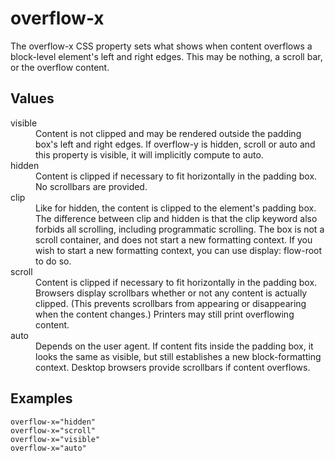 # overflow-x

The overflow-x CSS property sets what shows when content overflows a block-level element's left and right edges. This may be nothing, a scroll bar, or the overflow content.

## Values

<dl>
<dt>visible</dt>
<dd>Content is not clipped and may be rendered outside the padding box's left and right edges. If overflow-y is hidden, scroll or auto and this property is visible, it will implicitly compute to auto.</dd>
<dt>hidden</dt>
<dd>Content is clipped if necessary to fit horizontally in the padding box. No scrollbars are provided.</dd>
<dt>clip </dt>
<dd>Like for hidden, the content is clipped to the element's padding box. The difference between clip and hidden is that the clip keyword also forbids all scrolling, including programmatic scrolling. The box is not a scroll container, and does not start a new formatting context. If you wish to start a new formatting context, you can use display: flow-root to do so.</dd>
<dt>scroll</dt>
<dd>Content is clipped if necessary to fit horizontally in the padding box. Browsers display scrollbars whether or not any content is actually clipped. (This prevents scrollbars from appearing or disappearing when the content changes.) Printers may still print overflowing content.</dd>
<dt>auto</dt>
<dd>Depends on the user agent. If content fits inside the padding box, it looks the same as visible, but still establishes a new block-formatting context. Desktop browsers provide scrollbars if content overflows.</dd>
</dl>

## Examples

```
overflow-x="hidden"
overflow-x="scroll"
overflow-x="visible"
overflow-x="auto"
```
